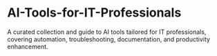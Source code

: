 # AI-Tools-for-IT-Professionals
A curated collection and guide to AI tools tailored for IT professionals, covering automation, troubleshooting, documentation, and productivity enhancement.
